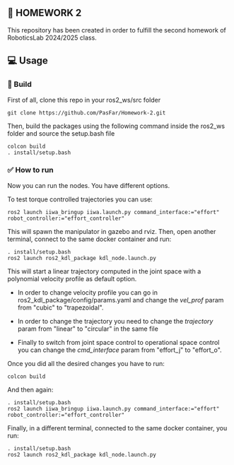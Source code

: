 ##      📔 HOMEWORK 2
This repository has been created in order to fulfill the second homework of RoboticsLab 2024/2025 class. 

## 💻 Usage 
###      🔨 Build
First of all, clone this repo in your ros2_ws/src folder
```
git clone https://github.com/PasFar/Homework-2.git
```
Then, build the packages using the following command inside the ros2_ws folder and source the setup.bash file 
```
colcon build
. install/setup.bash
```
### ✅ How to run
Now you can run the nodes. You have different options.

 To test torque controlled trajectories you can use:
   ```
ros2 launch iiwa_bringup iiwa.launch.py command_interface:="effort" robot_controller:="effort_controller"
   ```
This will spawn the manipulator in gazebo and rviz. 
Then, open another terminal, connect to the same docker container and run:
   ```
   . install/setup.bash
   ros2 launch ros2_kdl_package kdl_node.launch.py
   ```
This will start a linear trajectory computed in the joint space with a polynomial velocity profile as default option.

 - In order to change velocity profile you can go in ros2_kdl_package/config/params.yaml 
and change the _vel_prof_ param from "cubic" to "trapezoidal".

 - In order to change the trajectory you need to change the _trajectory_ param from "linear" to "circular" in the same file 

 - Finally to switch from joint space control to operational space control you can change the _cmd_interface_ param from "effort_j" to "effort_o".

  Once you did all the desired changes you have to run:
   ```
   colcon build
   ```
And then again:
   ```
   . install/setup.bash
   ros2 launch iiwa_bringup iiwa.launch.py command_interface:="effort" robot_controller:="effort_controller"
   ```
Finally, in a different terminal, connected to the same docker container, you run:
   ```
   . install/setup.bash
   ros2 launch ros2_kdl_package kdl_node.launch.py
   ```